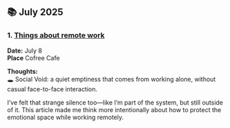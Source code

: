 ## 📚 July 2025

### 1. [Things about remote work](https://shift.infinite.red/5-things-that-suck-about-remote-work-506b98dd38f9)

**Date:** July 8  
**Place** Cofree Cafe

**Thoughts:**  
🕳 Social Void: a quiet emptiness that comes from working alone, without casual face-to-face interaction.

I’ve felt that strange silence too—like I’m part of the system, but still outside of it.
This article made me think more intentionally about how to protect the emotional space while working remotely.
